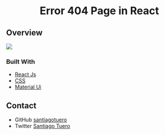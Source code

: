<h1 align="center">Error 404 Page in React</h1>


## Overview

<a href="https://files.fm/u/eeeyjeuk8#/view/screen.png"><img src="https://files.fm/thumb_show.php?i=2chwyukzt"></a>


### Built With
- [React Js](https://es.reactjs.org/)
- [CSS](https://www.w3schools.com/css/css_intro.asp)
- [Material Ui](https://mui.com/)


## Contact

- GitHub [santiagotuero](https://github.com/santiagotuero)
- Twitter [Santiago Tuero](https://twitter.com/SantiagoTuero)
